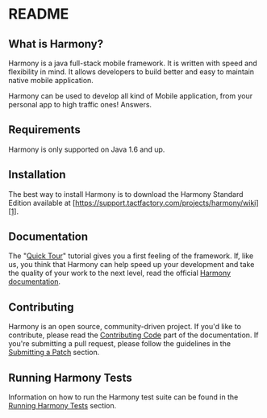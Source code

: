 README
======

What is Harmony?
-----------------

Harmony is a java full-stack mobile framework. It is written with speed and
flexibility in mind. It allows developers to build better and easy to maintain
native mobile application.

Harmony can be used to develop all kind of Mobile application, from your personal app
to high traffic ones! Answers.

Requirements
------------

Harmony is only supported on Java 1.6 and up.

Installation
------------

The best way to install Harmony is to download the Harmony Standard Edition
available at [https://support.tactfactory.com/projects/harmony/wiki][1].

Documentation
-------------

The "[Quick Tour][2]" tutorial gives you a first feeling of the framework. If,
like us, you think that Harmony can help speed up your development and take
the quality of your work to the next level, read the official
[Harmony documentation][3].

Contributing
------------

Harmony is an open source, community-driven project. If you'd like to contribute,
please read the [Contributing Code][4] part of the documentation. If you're submitting
a pull request, please follow the guidelines in the [Submitting a Patch][5] section.

Running Harmony Tests
----------------------

Information on how to run the Harmony test suite can be found in the
[Running Harmony Tests][6] section.

[1]: https://support.tactfactory.com/projects/harmony/wiki
[2]: https://support.tactfactory.com/projects/harmony/wiki/Quick_start
[3]: https://support.tactfactory.com/projects/harmony/wiki/En
[4]: https://support.tactfactory.com/projects/harmony/wiki/contributing
[5]: https://support.tactfactory.com/projects/harmony/
[6]: https://support.tactfactory.com/projects/harmony/
